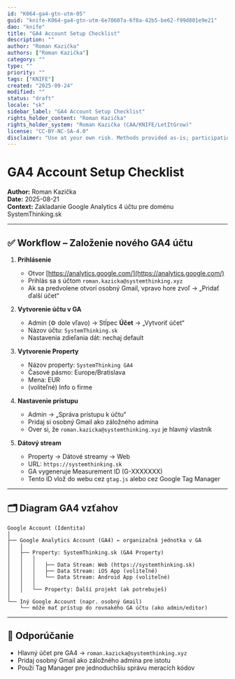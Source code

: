 ```yaml
---
id: "K064-ga4-gtn-utm-05"
guid: "knife-K064-ga4-gtn-utm-6e70607a-6f8a-42b5-be62-f99d801e9e21"
dao: "knife"
title: "GA4 Account Setup Checklist"
description: ""
author: "Roman Kazička"
authors: ["Roman Kazička"]
category: ""
type: ""
priority: ""
tags: ["KNIFE"]
created: "2025-09-24"
modified: ""
status: "draft"
locale: "sk"
sidebar_label: "GA4 Account Setup Checklist"
rights_holder_content: "Roman Kazička"
rights_holder_system: "Roman Kazička (CAA/KNIFE/LetItGrow)"
license: "CC-BY-NC-SA-4.0"
disclaimer: "Use at your own risk. Methods provided as-is; participation is voluntary and context-aware."
---
```

# GA4 Account Setup Checklist

**Author:** Roman Kazička  
**Date:** 2025-08-21  
**Context:** Zakladanie Google Analytics 4 účtu pre doménu SystemThinking.sk

---

## ✅ Workflow – Založenie nového GA4 účtu

1. **Prihlásenie**
   - Otvor [https://analytics.google.com/](https://analytics.google.com/)
   - Prihlás sa s účtom `roman.kazicka@systemthinking.xyz`  
   - Ak sa predvolene otvorí osobný Gmail, vpravo hore zvoľ → „Pridať ďalší účet“

2. **Vytvorenie účtu v GA**
   - Admin (⚙️ dole vľavo) → Stĺpec **Účet** → „Vytvoriť účet“
   - Názov účtu: `SystemThinking.sk`
   - Nastavenia zdieľania dát: nechaj default

3. **Vytvorenie Property**
   - Názov property: `SystemThinking GA4`
   - Časové pásmo: Europe/Bratislava  
   - Mena: EUR
   - (voliteľné) Info o firme

4. **Nastavenie prístupu**
   - Admin → „Správa prístupu k účtu“
   - Pridaj si osobný Gmail ako záložného admina
   - Over si, že `roman.kazicka@systemthinking.xyz` je hlavný vlastník

5. **Dátový stream**
   - Property → Dátové streamy → Web
   - URL: `https://systemthinking.sk`
   - GA vygeneruje Measurement ID (G-XXXXXXX)
   - Tento ID vlož do webu cez `gtag.js` alebo cez Google Tag Manager

---

## 🗂️ Diagram GA4 vzťahov

```plaintext
Google Account (Identita)
│
├── Google Analytics Account (GA4) ← organizačná jednotka v GA
│   │
│   ├── Property: SystemThinking.sk (GA4 Property)
│   │   │
│   │   │   ├── Data Stream: Web (https://systemthinking.sk)
│   │   │   ├── Data Stream: iOS App (voliteľné)
│   │   │   └── Data Stream: Android App (voliteľné)
│   │   │
│   │   └── Property: Ďalší projekt (ak potrebuješ)
│
└── Iný Google Account (napr. osobný Gmail)
    └── môže mať prístup do rovnakého GA účtu (ako admin/editor)
```

---

## 🎯 Odporúčanie
- Hlavný účet pre GA4 → `roman.kazicka@systemthinking.xyz`  
- Pridaj osobný Gmail ako záložného admina pre istotu  
- Použi Tag Manager pre jednoduchšiu správu meracích kódov
